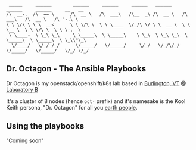 ```
 _____     ______        ______     ______     ______   ______     ______     ______     __   __    
/\  __-.  /\  == \      /\  __ \   /\  ___\   /\__  _\ /\  __ \   /\  ___\   /\  __ \   /\ "-.\ \   
\ \ \/\ \ \ \  __<      \ \ \/\ \  \ \ \____  \/_/\ \/ \ \  __ \  \ \ \__ \  \ \ \/\ \  \ \ \-.  \  
 \ \____-  \ \_\ \_\     \ \_____\  \ \_____\    \ \_\  \ \_\ \_\  \ \_____\  \ \_____\  \ \_\\"\_\ 
  \/____/   \/_/ /_/      \/_____/   \/_____/     \/_/   \/_/\/_/   \/_____/   \/_____/   \/_/ \/_/ 

```

## Dr. Octagon - The Ansible Playbooks

Dr Octagon is my openstack/openshift/k8s lab based in [Burlington, VT](https://en.wikipedia.org/wiki/Burlington,_Vermont) @ [Laboratory B](https://www.facebook.com/LaboratoryB/)

It's a cluster of 8 nodes (hence `oct-` prefix) and it's namesake is the Kool Keith persona, "Dr. Octagon" for all you [earth people](https://www.youtube.com/watch?v=tjKHQeRSvjk).

## Using the playbooks

"Coming soon"